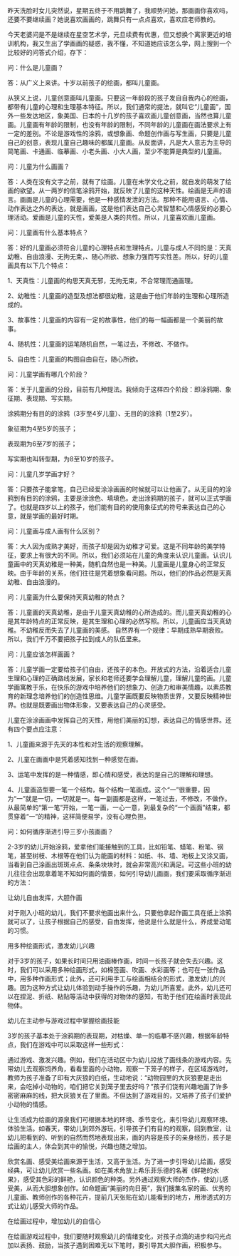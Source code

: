 昨天洗脸时女儿突然说，星期五终于不用跳舞了，我顺势问她，那画画你喜欢吗，还要不要继续画？她说喜欢画画的，跳舞只有一点点喜欢，喜欢应老师教的。

 

今天老婆问是不是继续在星空艺术学，元旦续费有优惠，但又想换个离家更近的培训机构，我又生出了学画画的疑惑，我不懂，不知道她应该怎么学，网上搜到一个比较好的问答式介绍，存下：

 

问：什么是儿童画？

答：从广义上来讲。十岁以前孩子的绘画，都叫儿童画。

从狭义上说，儿童创意画叫儿童画。只要这一年龄段的孩子发自自我内心的绘画，都带有儿童的心理和生理基本特征。所以，我们通常的提法，就叫它“儿童画”，国外一些发达地区，象美国、日本的十几岁的孩子喜欢画儿童创意画，当然也算儿童画。儿童画有年龄的限制，也没有年龄的限制，不同年龄的儿童画在画法要求上有一定的差别。不论是游戏性的涂鸦，或想象画、命题创作画与写生画，只要是儿童自己的创意，表现儿童自己趣味的都属儿童画。从反面讲，凡是大人意志为主导的简笔画、卡通画、临摹画、小老头画、小大人画，至少不能算是典型的儿童画。

 

问：儿童为什么画画？

答：人类在没有文字之前，就有了绘画。儿童在未学文化之前，就自发的萌发了绘画的欲望。从一两岁的信笔涂鸦开始，就反映了儿童的这种天性。绘画是无声的语言。画画是儿童的心理需要，他是一种感情发泄的方法。那种不能用语言、心情、动作表达之外的表达，就是画画，这是他们表达自己心灵智慧和心情感受的必要心理活动。爱画是儿童的天性，爱美是人类的共性。所以，儿童喜欢画儿童画。

 

问：儿童画有什么基本特点？

答：好的儿童画必须符合儿童的心理特点和生理特点。儿童与成人不同的是：天真幼稚、自由浪漫、无拘无束，、随心所欲、想象力强而写实性差。所以，好的儿童画具有以下几个特点：

1、天真性：儿童画的构思天真无邪，无拘无束，不合常理而通画理。

2、幼稚性：儿童画的造型及想法都很幼稚，这是由于他们年龄的生理和心理所造成的。

3、故事性：儿童画的内容有一定的故事性，他们的每一幅画都是一个美丽的故事。

4、随机性：儿童画的运笔随机自然，一笔过去，不修改、不做作。

5、自由性：儿童画的构图自由自在，随心所欲。

 

问：儿童学画有哪几个阶段？

答：关于儿童画的分段，目前有几种提法。我倾向于这样四个阶段：即涂鸦期、象征期、表现期、写实期。

涂鸦期分有目的的涂鸦（3岁至4岁儿童）、无目的的涂鸦（1至2岁）。

象征期为4至5岁的孩子；

表现期为6至7岁的孩子；

写实期也叫转型期，为8至10岁的孩子。

 

问：儿童几岁学画才好？

答：只要孩子能拿笔，自己已经爱涂涂画画的时候就可以让他画了。从无目的的涂鸦到有目的的涂鸦，主要是涂涂色、填填色。走出涂鸦期的孩子，就可以正式学画了。也就是四岁以上的孩子，他们能有目的的使用象征式的符号来表达自己的心意，就是学画的最好时期。

 

问：儿童画与成人画有什么区别？

答：大人因为成熟才美好，而孩子却是因为幼稚才可爱。这是不同年龄的美学特征，要求上有很大的不同。所以，我们必须站在儿童的角度来认识儿童画。认识儿童画中的天真幼稚是一种美，随机自然也是一种美。儿童画是儿童身心的正常反映。由于年龄的关系，他们往往是凭着想象看问题。所以，他们的作品必然是天真幼稚、自由浪漫的。

 

问：儿童画为什么要保持天真幼稚的特点？

答：儿童画的天真幼稚，是由于儿童天真幼稚的心所造成的。而儿童天真幼稚的心是其年龄特点的正常反映，是其生理和心理的必然写照。所以，儿童画应当天真幼稚。不幼稚反而失去了儿童画的美感。 自然界有一个规律：早期成熟早期衰败。所以，我们千万不要把孩子拉到成人的队伍里来。

 

问：儿童应该怎样画画？

答：儿童学画一定要给孩子们自由，还孩子的本色。开放式的方法，沿着适合儿童生理和心理的正确路线发展，家长和老师还要学会理解儿童，理解儿童的画。儿童学画寓教于乐，在快乐的游戏中培养他们的想象力、创造力和审美情趣，以素质教育的新理念培养他们的创造性思维。儿童学画既要反映物质世界，又要反映精神世界。也就是既要画出物体形象，又要表达自己的心灵感受。

儿童在涂涂画画中发挥自己的天性，用他们美丽的幻想，表达自己的情感世界。还有四个要点应注意：

1、儿童画来源于先天的本性和对生活的观察理解。

2、儿童在画画中是凭着感知找到一种感觉在画。

3、运笔中发挥的是一种情感，即心情和感受，表达的是自己的理解和理想。

4、儿童画造型要一笔一个结构，每个结构一笔画成。这个“一”很重要，因为“一”就是一切，一切就是一。每一副画都是这样，一笔过去，不修改，不做作。从最简单的“第一笔”开始，一笔一画，一心一意，到最复杂的“一个画面”结束，都贯穿着“一”的精神，这样简便易学，没有心理负担。

 

问：如何循序渐进引导三岁小孩画画？

2-3岁的幼儿开始涂鸦，爱拿他们能接触到的工具，比如铅笔、蜡笔、粉笔、钢笔，甚至树枝、木根等在他们认为能画的材料：如纸、书、墙、地板上又涂又画，当看到自己涂画出斑斑点点、条条块块时，就会非常高兴和满足。可这些小班的幼儿往往会出现拿着笔不知如何画的情景，如何引导幼儿画画，我们要采取循序渐进的方法：

让幼儿自由发挥，大胆作画

对于刚入小班的幼儿，我们不要求他画出来什么，只要他拿起作画工具在纸上涂鸦就可以了，让孩子根据自己的感受，自由发挥，他说是什么就是什么，养成爱动笔的习惯。

用多种绘画形式，激发幼儿兴趣

对于3岁的孩子，如果长时间只用油画棒作画，时间一长孩子就会失去兴趣。这时，我们可以采用多种绘画形式，如棉签画、吹画、水彩画等；也可在一张作品中，用多种作画形式；此外，还可利用手工与绘画相结合的形式，激发幼儿的兴趣。因为这种方式让幼儿体验到动手操作的乐趣，为幼儿所喜爱。此外，幼儿还可以在捏泥、折纸、粘贴等活动中获得的对物体的感知，有助于他们在绘画时表现此物体。

幼儿在主动参与游戏过程中掌握绘画技能

3岁的孩子基本处于涂鸦期的表现期，对枯燥、单一的临摹不感兴趣，根据年龄特点，我们在游戏中可以采取这样一些形式：

通过游戏、激发兴趣。例如，我们在活动区中为幼儿投放了画线条的游戏内容。先带幼儿去观察饲养角，看看里面的小动物，观察一下笼子的样子，在区域游戏时，教师为孩子准备了印有大灰狼的白纸，生动地说：“动物园里的大灰狼要是走出来，会吃掉小动物的，咱们把它关到笼子里去好吗？”孩子们饶有兴趣地画了许多密密麻麻的线，把大灰狼关在了里面。不但达到了游戏目的，又培养了孩子们爱护小动物的情感。

让生活成为绘画的源泉我们可根据本地的环境、季节变化，来引导幼儿观察环境、体验生活。如春天，带幼儿到郊外游玩，引导孩子们有目的的观察，回到教室，让幼儿把看到的、听到的自然而然地表现出来，画的内容是孩子的亲身经历，孩子是绘画的主人，体会到其中的愉悦，兴趣也随之增加。

欣赏名画、感受美绘画来源于生活，又高于生活。为了进一步引导幼儿绘画，感受经典，可让幼儿欣赏一些名画。如在美术角放上希乐菲乐德的名著《鲜艳的水果》，感受其色彩的鲜艳，认识颜色的种类。另外通过观察大师的杰作，使幼儿感受美，从而大胆想象创作。如命题画“美丽的向日葵”，我们搜集名家的画、优秀的儿童画、教师创作的各种花卉，提前几天张贴在幼儿能看到的地方，用渗透式的方式让幼儿感受大师的作品。

在绘画过程中，增加幼儿的自信心

在绘画游戏过程中，我们要随时观察幼儿的情绪变化，对孩子点滴的进步和闪光点加以表扬、鼓励，当孩子遇到困难无以下笔时，要引导其大胆作画，积极参与。
<!-- ##{"timestamp":1577941787}## -->